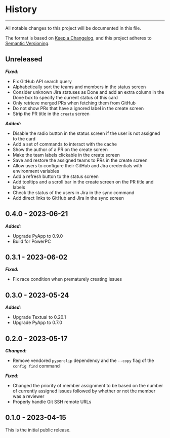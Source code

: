 # History

-----

All notable changes to this project will be documented in this file.

The format is based on [Keep a Changelog](https://keepachangelog.com/en/1.0.0/), and this project adheres to [Semantic Versioning](https://semver.org/spec/v2.0.0.html).

## Unreleased

***Fixed:***

- Fix GitHub API search query
- Alphabetically sort the teams and members in the status screen
- Consider unknown Jira statuses as Done and add an extra column in the Done box to specify the current status of this card
- Only retrieve merged PRs when fetching them from GitHub
- Do not show PRs that have a ignored label in the create screen
- Strip the PR title in the `create` screen

***Added:***

- Disable the radio button in the status screen if the user is not assigned to the card
- Add a set of commands to interact with the cache
- Show the author of a PR on the create screen
- Make the team labels clickable in the create screen
- Save and restore the assigned teams to PRs in the create screen
- Allow users to configure their GitHub and Jira credentials with environment variables
- Add a refresh button to the status screen
- Add tooltips and a scroll bar in the create screen on the PR title and labels
- Check the status of the users in Jira in the sync command
- Add direct links to GitHub and Jira in the sync screen

## 0.4.0 - 2023-06-21

***Added:***

- Upgrade PyApp to 0.9.0
- Build for PowerPC

## 0.3.1 - 2023-06-02

***Fixed:***

- Fix race condition when prematurely creating issues

## 0.3.0 - 2023-05-24

***Added:***

- Upgrade Textual to 0.20.1
- Upgrade PyApp to 0.7.0

## 0.2.0 - 2023-05-17

***Changed:***

- Remove vendored `pyperclip` dependency and the `--copy` flag of the `config find` command

***Fixed:***

- Changed the priority of member assignment to be based on the number of currently assigned issues followed by whether or not the member was a reviewer
- Properly handle Git SSH remote URLs

## 0.1.0 - 2023-04-15

This is the initial public release.
